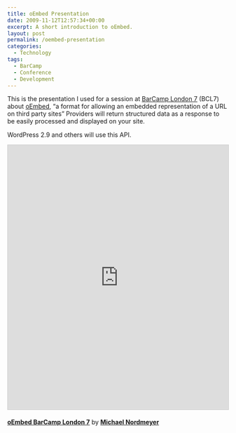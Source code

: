 ```yaml
---
title: oEmbed Presentation
date: 2009-11-12T12:57:34+00:00
excerpt: A short introduction to oEmbed.
layout: post
permalink: /oembed-presentation
categories:
  - Technology
tags:
  - BarCamp
  - Conference
  - Development
---
```

This is the presentation I used for a session at [BarCamp London 7](http://barcamplondon.org/) (BCL7) about [oEmbed](http://oembed.com/), “a format for allowing an embedded representation of a URL on third party sites” Providers will return structured data as a response to be easily processed and displayed on your site.

WordPress 2.9 and others will use this API.

<iframe style="border: 1px solid #CCC; border-width: 1px; margin-bottom: 5px; max-width: 100%;" src="https://www.slideshare.net/slideshow/embed_code/key/2Qc6eQBw0MyB2X" width="740" height="603" frameborder="0" marginwidth="0" marginheight="0" scrolling="no" allowfullscreen="allowfullscreen"> </iframe>

**[oEmbed BarCamp London 7](https://www.slideshare.net/michaelnordmeyer/oembed-barcamp-london-7-54828724 "oEmbed BarCamp London 7")** by **[Michael Nordmeyer](https://www.slideshare.net/michaelnordmeyer)**